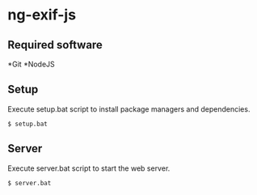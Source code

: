 # ng-exif-js

## Required software ##
 *Git
 *NodeJS

## Setup ##
Execute setup.bat script to install package managers and dependencies.

    $ setup.bat

## Server ##
Execute server.bat script to start the web server.

    $ server.bat